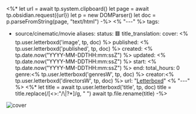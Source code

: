 <%*
let url = await tp.system.clipboard()
let page = await tp.obsidian.request({url})
let p = new DOMParser()
let doc = p.parseFromString(page, "text/html")
-%>
<% "---" %>
tags:
  - source/cinematic/movie
aliases:
status: 🟥
title_translation:
cover: <% tp.user.letterboxd('image', tp, doc) %>
published: <% tp.user.letterboxd('published', tp, doc) %>
created: <% tp.date.now("YYYY-MM-DDTHH:mm:ssZ") %>
updated: <% tp.date.now("YYYY-MM-DDTHH:mm:ssZ") %>
start: <% tp.date.now("YYYY-MM-DDTHH:mm:ssZ") %>
end:
total_hours: 0
genre:<% tp.user.letterboxd('genresW', tp, doc) %>
creator:<% tp.user.letterboxd('directorsW', tp, doc) %>
url: "[Letterboxd](<% tp.user.letterboxd('url', tp, doc) %>)"
<% "---" %>
<%* 
let title = await tp.user.letterboxd('title', tp, doc)
title = title.replace(/[<>:"/\\|?*]/g, " ")
await tp.file.rename(title)
-%>

![cover](<% tp.user.letterboxd('image', tp, doc) %>)

